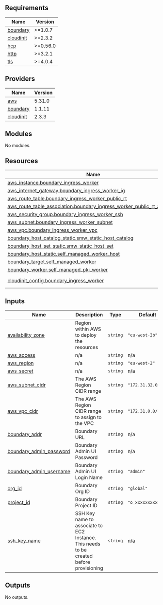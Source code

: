 ## Requirements

| Name | Version |
|------|---------|
| <a name="requirement_boundary"></a> [boundary](#requirement\_boundary) | >=1.0.7 |
| <a name="requirement_cloudinit"></a> [cloudinit](#requirement\_cloudinit) | >=2.3.2 |
| <a name="requirement_hcp"></a> [hcp](#requirement\_hcp) | >=0.56.0 |
| <a name="requirement_http"></a> [http](#requirement\_http) | >=3.2.1 |
| <a name="requirement_tls"></a> [tls](#requirement\_tls) | >=4.0.4 |

## Providers

| Name | Version |
|------|---------|
| <a name="provider_aws"></a> [aws](#provider\_aws) | 5.31.0 |
| <a name="provider_boundary"></a> [boundary](#provider\_boundary) | 1.1.11 |
| <a name="provider_cloudinit"></a> [cloudinit](#provider\_cloudinit) | 2.3.3 |

## Modules

No modules.

## Resources

| Name | Type |
|------|------|
| [aws_instance.boundary_ingress_worker](https://registry.terraform.io/providers/hashicorp/aws/latest/docs/resources/instance) | resource |
| [aws_internet_gateway.boundary_ingress_worker_ig](https://registry.terraform.io/providers/hashicorp/aws/latest/docs/resources/internet_gateway) | resource |
| [aws_route_table.boundary_ingress_worker_public_rt](https://registry.terraform.io/providers/hashicorp/aws/latest/docs/resources/route_table) | resource |
| [aws_route_table_association.boundary_ingress_worker_public_rt_associate](https://registry.terraform.io/providers/hashicorp/aws/latest/docs/resources/route_table_association) | resource |
| [aws_security_group.boundary_ingress_worker_ssh](https://registry.terraform.io/providers/hashicorp/aws/latest/docs/resources/security_group) | resource |
| [aws_subnet.boundary_ingress_worker_subnet](https://registry.terraform.io/providers/hashicorp/aws/latest/docs/resources/subnet) | resource |
| [aws_vpc.boundary_ingress_worker_vpc](https://registry.terraform.io/providers/hashicorp/aws/latest/docs/resources/vpc) | resource |
| [boundary_host_catalog_static.smw_static_host_catalog](https://registry.terraform.io/providers/hashicorp/boundary/latest/docs/resources/host_catalog_static) | resource |
| [boundary_host_set_static.smw_static_host_set](https://registry.terraform.io/providers/hashicorp/boundary/latest/docs/resources/host_set_static) | resource |
| [boundary_host_static.self_managed_worker_host](https://registry.terraform.io/providers/hashicorp/boundary/latest/docs/resources/host_static) | resource |
| [boundary_target.self_managed_worker](https://registry.terraform.io/providers/hashicorp/boundary/latest/docs/resources/target) | resource |
| [boundary_worker.self_managed_pki_worker](https://registry.terraform.io/providers/hashicorp/boundary/latest/docs/resources/worker) | resource |
| [cloudinit_config.boundary_ingress_worker](https://registry.terraform.io/providers/hashicorp/cloudinit/latest/docs/data-sources/config) | data source |

## Inputs

| Name | Description | Type | Default | Required |
|------|-------------|------|---------|:--------:|
| <a name="input_availability_zone"></a> [availability\_zone](#input\_availability\_zone) | Region within AWS to deploy the resources | `string` | `"eu-west-2b"` | no |
| <a name="input_aws_access"></a> [aws\_access](#input\_aws\_access) | n/a | `string` | n/a | yes |
| <a name="input_aws_region"></a> [aws\_region](#input\_aws\_region) | n/a | `string` | `"eu-west-2"` | no |
| <a name="input_aws_secret"></a> [aws\_secret](#input\_aws\_secret) | n/a | `string` | n/a | yes |
| <a name="input_aws_subnet_cidr"></a> [aws\_subnet\_cidr](#input\_aws\_subnet\_cidr) | The AWS Region CIDR range | `string` | `"172.31.32.0/24"` | no |
| <a name="input_aws_vpc_cidr"></a> [aws\_vpc\_cidr](#input\_aws\_vpc\_cidr) | The AWS Region CIDR range to assign to the VPC | `string` | `"172.31.0.0/16"` | no |
| <a name="input_boundary_addr"></a> [boundary\_addr](#input\_boundary\_addr) | Boundary URL | `string` | n/a | yes |
| <a name="input_boundary_admin_password"></a> [boundary\_admin\_password](#input\_boundary\_admin\_password) | Boundary Admin UI Password | `string` | n/a | yes |
| <a name="input_boundary_admin_username"></a> [boundary\_admin\_username](#input\_boundary\_admin\_username) | Boundary Admin UI Login Name | `string` | `"admin"` | no |
| <a name="input_org_id"></a> [org\_id](#input\_org\_id) | Boundary Org ID | `string` | `"global"` | no |
| <a name="input_project_id"></a> [project\_id](#input\_project\_id) | Boundary Project ID | `string` | `"o_xxxxxxxxxx"` | no |
| <a name="input_ssh_key_name"></a> [ssh\_key\_name](#input\_ssh\_key\_name) | SSH Key name to associate to EC2 Instance. This needs to be created before provisioning | `string` | n/a | yes |

## Outputs

No outputs.

